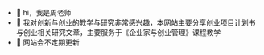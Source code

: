- 👋 hi，我是周老师
- 👀 我对创新与创业的教学与研究非常感兴趣，本网站主要分享创业项目计划书与创业相关研究文章，主要服务于《企业家与创业管理》课程教学
- 🌱 网站会不定期更新


<!---
hayeszhou123/hayeszhou123 is a ✨ special ✨ repository because its `README.md` (this file) appears on your GitHub profile.
You can click the Preview link to take a look at your changes.
--->
